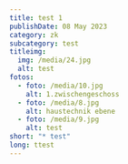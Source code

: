 ```yaml
---
title: test 1
publishDate: 08 May 2023
category: zk
subcategory: test
titleimg:
  img: /media/24.jpg
  alt: test
fotos:
  - foto: /media/10.jpg
    alt: 1.zwischengeschoss
  - foto: /media/8.jpg
    alt: haustechnik ebene
  - foto: /media/9.jpg
    alt: test
short: "* test"
long: ttest
---
```

